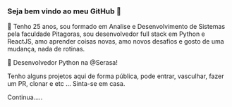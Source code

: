 ### Seja bem vindo ao meu GitHub 👋

💬 Tenho 25 anos, sou formado em Analise e Desenvolvimento de Sistemas pela faculdade Pitagoras, sou desenvolvedor full stack em Python e ReactJS, amo aprender coisas novas, amo novos desafios e gosto de uma mudança, nada de rotinas.


🔭 Desenvolvedor Python na @Serasa!

Tenho alguns projetos aqui de forma pública, pode entrar, vasculhar, fazer um PR, clonar e etc ... Sinta-se em casa.

Continua.....
